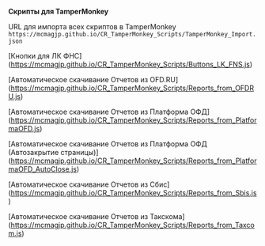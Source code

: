 **Скрипты для TamperMonkey**

URL для импорта всех скриптов в TamperMonkey
`https://mcmagjp.github.io/CR_TamperMonkey_Scripts/TamperMonkey_Import.json`

[Кнопки для ЛК ФНС]
(https://mcmagjp.github.io/CR_TamperMonkey_Scripts/Buttons_LK_FNS.js)

[Автоматическое скачивание Отчетов из OFD.RU]
(https://mcmagjp.github.io/CR_TamperMonkey_Scripts/Reports_from_OFDRU.js)

[Автоматическое скачивание Отчетов из Платформа ОФД]
(https://mcmagjp.github.io/CR_TamperMonkey_Scripts/Reports_from_PlatformaOFD.js)

[Автоматическое скачивание Отчетов из Платформа ОФД (Автозакрытие страницы)]
(https://mcmagjp.github.io/CR_TamperMonkey_Scripts/Reports_from_PlatformaOFD_AutoClose.js)

[Автоматическое скачивание Отчетов из Сбис]
(https://mcmagjp.github.io/CR_TamperMonkey_Scripts/Reports_from_Sbis.js)

[Автоматическое скачивание Отчетов из Такскома]
(https://mcmagjp.github.io/CR_TamperMonkey_Scripts/Reports_from_Taxcom.js)